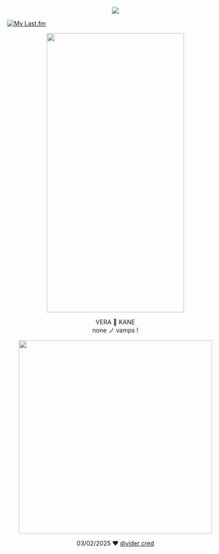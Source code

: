 <p align="center"> <img src="https://komarev.com/ghpvc/?username=aoyagiis&label=preyed_upon_✧&style=plastic&color=780606" </p>

[![My Last.fm](https://lastfm-recently-played.vercel.app/api?user=meltdwn&count=1&show_user=header&header_size=normal_stats_only&loved=true&loved_style=2&width=1000)](https://www.last.fm/user/meltdwn)

<p align="center"> <img src="https://i.postimg.cc/J0H4PH90/kzh.png" width="320" height="650" </p> 

 <p align="center"> VERA 🍷 KANE <br> none ノ vamps !

 <p align="center"> <img src="https://i.postimg.cc/9XsGVdXx/sakamina.png" width="450" </p>

 <div align="center">

03/02/2025 ❤️ [divider cred](https://www.tumblr.com/selysie/771364890058309632/%EA%A3%96-%E3%85%A4banner-masks-again-%F0%93%88%92?source=share)
